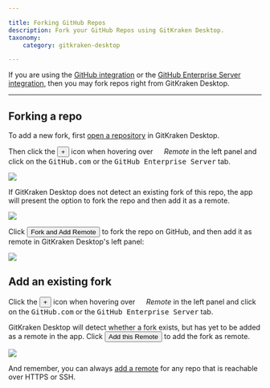 ```yaml
---

title: Forking GitHub Repos
description: Fork your GitHub Repos using GitKraken Desktop.
taxonomy:
    category: gitkraken-desktop

---
```


If you are using the [GitHub integration](/gitkraken-desktop/github-gitkraken-desktop/) or the [GitHub Enterprise Server integration](/integrations/github-enterprise/), then you may fork repos right from GitKraken Desktop.

***
## Forking a repo
To add a new fork, first [open a repository](/working-with/open-clone-init/#opening-an-existing-project) in GitKraken Desktop.

Then click the <button class='button button--success button--ui button--nolink'>+</button> icon when hovering over <em class='context-menu'><img src='/wp-content/uploads/gk-remote-icon.svg' style='height:1em;'> Remote</em> in the left panel and click on the <kbd>GitHub.com</kbd> or the <kbd>GitHub Enterprise Server</kbd> tab.

<img src="/wp-content/uploads/add-remote.png" srcset="/wp-content/uploads/add-remote@2x.png" class="img-bordered img-responsive center">

If GitKraken Desktop does not detect an existing fork of this repo, the app will present the option to fork the repo and then add it as a remote.

<img src="/wp-content/uploads/fork.png" srcset="/wp-content/uploads/fork@2x.png" class="img-bordered img-responsive center">

Click <button class='button button--success button--ui button--nolink'>Fork and Add Remote</button> to fork the repo on GitHub, and then add it as remote in GitKraken Desktop's left panel:

<img src="/wp-content/uploads/add-fork-remote.png" srcset="/wp-content/uploads/add-fork-remote@2x.png" class="img-bordered img-responsive center">

## Add an existing fork

Click the <button class='button button--success button--ui button--nolink'>+</button> icon when hovering over <em class='context-menu'><img src='/wp-content/uploads/icons/gk-remote-icon.svg' style='height:1em;'> Remote</em> in the left panel and click on the <kbd>GitHub.com</kbd> or the <kbd>GitHub Enterprise Server</kbd> tab.

GitKraken Desktop will detect whether a fork exists, but has yet to be added as a remote in the app. Click <button class='button button--success button--ui button--nolink'>Add this Remote</button> to add the fork as remote.

<img src="/wp-content/uploads/detect-fork.png" srcset="/wp-content/uploads/detect-fork@2x.png" class="img-bordered img-responsive center">

And remember, you can always [add a remote](/working-with/pushing-and-pulling/#adding-remotes) for any repo that is reachable over HTTPS or SSH. 



